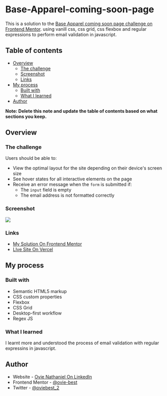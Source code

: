 # Base-Apparel-coming-soon-page

This is a solution to the [Base Apparel coming soon page challenge on Frontend Mentor](https://www.frontendmentor.io/challenges/base-apparel-coming-soon-page-5d46b47f8db8a7063f9331a0). using vanill css, css grid, css flexbox and regular expressions to perform email validation in javascript. 

## Table of contents

- [Overview](#overview)
  - [The challenge](#the-challenge)
  - [Screenshot](#screenshot)
  - [Links](#links)
- [My process](#my-process)
  - [Built with](#built-with)
  - [What I learned](#what-i-learned)
- [Author](#author)


**Note: Delete this note and update the table of contents based on what sections you keep.**

## Overview

### The challenge

Users should be able to:

- View the optimal layout for the site depending on their device's screen size
- See hover states for all interactive elements on the page
- Receive an error message when the `form` is submitted if:
  - The `input` field is empty
  - The email address is not formatted correctly

### Screenshot

![](./screenshot.png)


### Links

- [My Solution On Frontend Mentor]( https://www.frontendmentor.io/solutions/responsive-coming-soon-page-with-regex-js-css-grid-and-css-flex-V-Gyv38pCW)
- [LIve Site On Vercel](https://base-apparel-coming-soon-page-z3et.vercel.app/)

## My process

### Built with

- Semantic HTML5 markup
- CSS custom properties
- Flexbox
- CSS Grid
- Desktop-first workflow
- Regex JS


### What I learned

I learnt more and understood the process of email validation with regular expressins in javascript.




## Author

- Website - [Ovie Nathaniel On LinkedIn](https://www.linkedin.com/in/ovie-nathaniel/)
- Frontend Mentor - [@ovie-best](https://www.frontendmentor.io/profile/ovie-best)
- Twitter - [@oviebest_2](https://twitter.com/oviebest_2)

